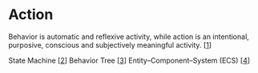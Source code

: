 # Action

Behavior is automatic and reflexive activity, while action is an intentional, purposive, conscious and subjectively meaningful activity. [[1][1]]

State Machine [[2][2]]
Behavior Tree [[3][3]]
Entity–Component–System (ECS) [[4][4]]


[1]: https://en.wikipedia.org/wiki/Action_(philosophy) "Action / Behavior"
[2]: https://en.wikipedia.org/wiki/Finite-state_machine "State Machine"
[3]: https://en.wikipedia.org/wiki/Behavior_tree_(artificial_intelligence,_robotics_and_control) "Behavior Tree"
[4]: https://en.wikipedia.org/wiki/Entity_component_system "Entity–Component–System (ECS)"

